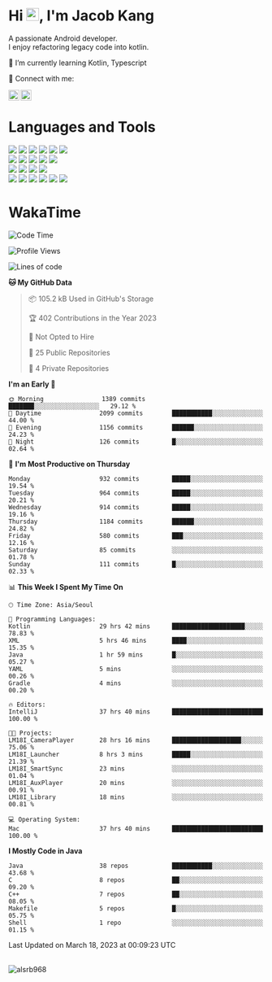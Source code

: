 # Hi <img src="https://media.giphy.com/media/hvRJCLFzcasrR4ia7z/giphy.gif" width="25px">, I'm Jacob Kang
A passionate Android developer.
</br>
I enjoy refactoring legacy code into kotlin.

🌱 I’m currently learning Kotlin, Typescript

🤝 Connect with me:

<a href="https://www.linkedin.com/in/minkyu-kang-b7477b1b2/"><img align="left" src="https://raw.githubusercontent.com/yushi1007/yushi1007/main/images/linkedin.svg" alt="Minkyu Kang | LinkedIn" width="21px"/></a>
<a href="https://www.instagram.com/_jacob_kang/"><img align="left" src="https://raw.githubusercontent.com/yushi1007/yushi1007/main/images/instagram.svg" alt="Jacob Kang | Instagram" width="21px"/></a>

</br>

# Languages and Tools

<div align="left">
<img src="https://img.shields.io/badge/java-007396?logo=java&logoColor=white"/>
<img src="https://img.shields.io/badge/kotlin-7F52FF?logo=kotlin&logoColor=white"/>
<img src="https://img.shields.io/badge/python-3776AB?logo=python&logoColor=white"/>
<img src="https://img.shields.io/badge/bash shell-4EAA25?logo=gnubash&logoColor=white"/>
<img src="https://img.shields.io/badge/c-A8B9CC?logo=c&logoColor=white"/>
<img src="https://img.shields.io/badge/c++-00599C?logo=c%2b%2b&logoColor=white"/>
</div>
<div align="left">
<img src="https://img.shields.io/badge/git-F05032?logo=git&logoColor=white"/>
<img src="https://img.shields.io/badge/github-181717?logo=github&logoColor=white"/>
<img src="https://img.shields.io/badge/mysql-4479A1?logo=mysql&logoColor=white"/>
<img src="https://img.shields.io/badge/sqlite-003B57?logo=sqlite&logoColor=white"/>
<img src="https://img.shields.io/badge/amazon AWS-232F3E?logo=amazonaws&logoColor=white"/>
</div>
<div align="left">
<img src="https://img.shields.io/badge/android-3DDC84?logo=android&logoColor=white"/>
<img src="https://img.shields.io/badge/linux-FCC624?logo=linux&logoColor=white"/>
<img src="https://img.shields.io/badge/flask-000000?logo=flask&logoColor=white"/>
<img src="https://img.shields.io/badge/arduino-00979D?logo=arduino&logoColor=white"/>
</div>
<div align="left">
<img src="https://img.shields.io/badge/slack-4A154B?logo=slack&logoColor=white"/>
<img src="https://img.shields.io/badge/notion-000000?logo=notion&logoColor=white"/>
<img src="https://img.shields.io/badge/jira-0052CC?logo=jira&logoColor=white"/>
<img src="https://img.shields.io/badge/postman-FF6C37?logo=postman&logoColor=white"/>
<img src="https://img.shields.io/badge/intellij-000000?logo=intellijidea&logoColor=white"/>
<img src="https://img.shields.io/badge/pycharm-000000?logo=pycharm&logoColor=white"/>
</div>

# WakaTime

<!--START_SECTION:waka-->
![Code Time](http://img.shields.io/badge/Code%20Time-2%2C204%20hrs%2049%20mins-blue)

![Profile Views](http://img.shields.io/badge/Profile%20Views-0-blue)

![Lines of code](https://img.shields.io/badge/From%20Hello%20World%20I%27ve%20Written-2.1%20million%20lines%20of%20code-blue)

**🐱 My GitHub Data** 

> 📦 105.2 kB Used in GitHub's Storage 
 > 
> 🏆 402 Contributions in the Year 2023
 > 
> 🚫 Not Opted to Hire
 > 
> 📜 25 Public Repositories 
 > 
> 🔑 4 Private Repositories 
 > 
**I'm an Early 🐤** 

```text
🌞 Morning                1389 commits        ███████░░░░░░░░░░░░░░░░░░   29.12 % 
🌆 Daytime                2099 commits        ███████████░░░░░░░░░░░░░░   44.00 % 
🌃 Evening                1156 commits        ██████░░░░░░░░░░░░░░░░░░░   24.23 % 
🌙 Night                  126 commits         █░░░░░░░░░░░░░░░░░░░░░░░░   02.64 % 
```
📅 **I'm Most Productive on Thursday** 

```text
Monday                   932 commits         █████░░░░░░░░░░░░░░░░░░░░   19.54 % 
Tuesday                  964 commits         █████░░░░░░░░░░░░░░░░░░░░   20.21 % 
Wednesday                914 commits         █████░░░░░░░░░░░░░░░░░░░░   19.16 % 
Thursday                 1184 commits        ██████░░░░░░░░░░░░░░░░░░░   24.82 % 
Friday                   580 commits         ███░░░░░░░░░░░░░░░░░░░░░░   12.16 % 
Saturday                 85 commits          ░░░░░░░░░░░░░░░░░░░░░░░░░   01.78 % 
Sunday                   111 commits         █░░░░░░░░░░░░░░░░░░░░░░░░   02.33 % 
```


📊 **This Week I Spent My Time On** 

```text
🕑︎ Time Zone: Asia/Seoul

💬 Programming Languages: 
Kotlin                   29 hrs 42 mins      ████████████████████░░░░░   78.83 % 
XML                      5 hrs 46 mins       ████░░░░░░░░░░░░░░░░░░░░░   15.35 % 
Java                     1 hr 59 mins        █░░░░░░░░░░░░░░░░░░░░░░░░   05.27 % 
YAML                     5 mins              ░░░░░░░░░░░░░░░░░░░░░░░░░   00.26 % 
Gradle                   4 mins              ░░░░░░░░░░░░░░░░░░░░░░░░░   00.20 % 

🔥 Editors: 
IntelliJ                 37 hrs 40 mins      █████████████████████████   100.00 % 

🐱‍💻 Projects: 
LM18I_CameraPlayer       28 hrs 16 mins      ███████████████████░░░░░░   75.06 % 
LM18I_Launcher           8 hrs 3 mins        █████░░░░░░░░░░░░░░░░░░░░   21.39 % 
LM18I_SmartSync          23 mins             ░░░░░░░░░░░░░░░░░░░░░░░░░   01.04 % 
LM18I_AuxPlayer          20 mins             ░░░░░░░░░░░░░░░░░░░░░░░░░   00.91 % 
LM18I_Library            18 mins             ░░░░░░░░░░░░░░░░░░░░░░░░░   00.81 % 

💻 Operating System: 
Mac                      37 hrs 40 mins      █████████████████████████   100.00 % 
```

**I Mostly Code in Java** 

```text
Java                     38 repos            ███████████░░░░░░░░░░░░░░   43.68 % 
C                        8 repos             ██░░░░░░░░░░░░░░░░░░░░░░░   09.20 % 
C++                      7 repos             ██░░░░░░░░░░░░░░░░░░░░░░░   08.05 % 
Makefile                 5 repos             █░░░░░░░░░░░░░░░░░░░░░░░░   05.75 % 
Shell                    1 repo              ░░░░░░░░░░░░░░░░░░░░░░░░░   01.15 % 
```




 Last Updated on March 18, 2023 at 00:09:23 UTC
<!--END_SECTION:waka-->

</br>

<div align="left">
<img align="left" src="https://github-readme-stats.vercel.app/api/top-langs?username=alsrb968&show_icons=true&locale=en&layout=compact&theme=dark" alt="alsrb968" />
</div>
